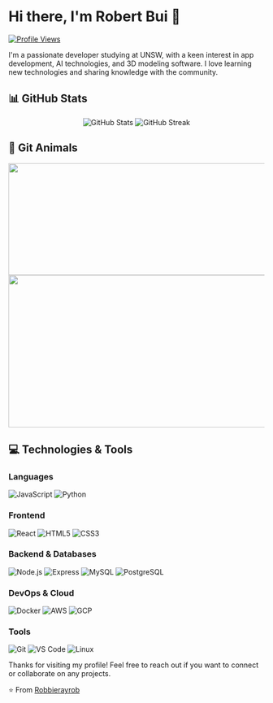 # Hi there, I'm Robert Bui 👋

[![Profile Views](https://komarev.com/ghpvc/?username=Robbierayrob&color=blueviolet)](https://github.com/Robbierayrob)

I'm a passionate developer studying at UNSW, with a keen interest in app development, AI technologies, and 3D modeling software. I love learning new technologies and sharing knowledge with the community.

## 📊 GitHub Stats

<div align="center">
  <img src="https://github-readme-stats.vercel.app/api?username=Robbierayrob&show_icons=true&theme=radical&include_all_commits=true&count_private=true" alt="GitHub Stats" />
  <img src="https://github-readme-streak-stats.herokuapp.com/?user=Robbierayrob&theme=radical&date_format=M%20j%5B%2C%20Y%5D&include_all_commits=true" alt="GitHub Streak" />
</div>

## 🐾 Git Animals
<a href="https://github.com/devxb/gitanimals">
  <img
    src="https://render.gitanimals.org/lines/Robbierayrob?pet-id=662901091494763224"
    width="800"
    height="220"
  />
</a>
<a href="https://www.gitanimals.org/en_US?utm_medium=image&utm_source=Robbierayrob&utm_content=farm">
<img
  src="https://render.gitanimals.org/farms/Robbierayrob"
  width="600"
  height="300"
/>
</a>

## 💻 Technologies & Tools

### Languages
![JavaScript](https://img.shields.io/badge/-JavaScript-F7DF1E?style=flat-square&logo=javascript&logoColor=black)
![Python](https://img.shields.io/badge/-Python-3776AB?style=flat-square&logo=Python&logoColor=white)

### Frontend
![React](https://img.shields.io/badge/-React-61DAFB?style=flat-square&logo=react&logoColor=black)
![HTML5](https://img.shields.io/badge/-HTML5-E34F26?style=flat-square&logo=html5&logoColor=white)
![CSS3](https://img.shields.io/badge/-CSS3-1572B6?style=flat-square&logo=css3&logoColor=white)

### Backend & Databases
![Node.js](https://img.shields.io/badge/-Node.js-339933?style=flat-square&logo=node.js&logoColor=white)
![Express](https://img.shields.io/badge/-Express-000000?style=flat-square&logo=express&logoColor=white)
![MySQL](https://img.shields.io/badge/-MySQL-4479A1?style=flat-square&logo=mysql&logoColor=white)
![PostgreSQL](https://img.shields.io/badge/-PostgreSQL-336791?style=flat-square&logo=postgresql&logoColor=white)

### DevOps & Cloud
![Docker](https://img.shields.io/badge/-Docker-2496ED?style=flat-square&logo=docker&logoColor=white)
![AWS](https://img.shields.io/badge/-AWS-232F3E?style=flat-square&logo=amazon-aws&logoColor=white)
![GCP](https://img.shields.io/badge/-GCP-4285F4?style=flat-square&logo=google-cloud&logoColor=white)

### Tools
![Git](https://img.shields.io/badge/-Git-F05032?style=flat-square&logo=git&logoColor=white)
![VS Code](https://img.shields.io/badge/-VS%20Code-007ACC?style=flat-square&logo=visual-studio-code&logoColor=white)
![Linux](https://img.shields.io/badge/-Linux-FCC624?style=flat-square&logo=linux&logoColor=black)


Thanks for visiting my profile! Feel free to reach out if you want to connect or collaborate on any projects. 

⭐️ From [Robbierayrob](https://github.com/Robbierayrob)
